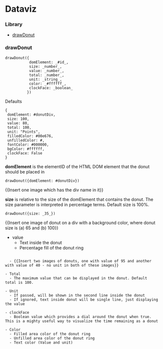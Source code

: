 # Dataviz
### Library

- [drawDonut](https://github.com/Infratab/dataviz/blob/master/README.md#drawdonut)
 

### drawDonut

```
drawDonut({
           domElement: _#id_,
           size: _number_,
           value: _number_,
           total: _number_,
           unit: _string_,
           color: _#ffffff_,
           clockFace: _boolean_
          })
```

Defaults
```
{
 domElement: #donutDiv,
 size: 100,
 value: 80,
 total: 100,
 unit: "Points",
 filledColor: #00e676,
 unfilledColor: #,
 fontColor: #000000,
 bgColor: #ffffff,
 clockFace: False
} 
```
**domElement** is the elementID of the HTML DOM element that the donut should be placed in

```drawDonut({domElement: #donutDiv})```

{{Insert one image which has the div name in it}}

**size** is relative to the size of the domElement that contains the donut. The size parameter is interpreted in percentage terms. Default size is 100%.

```drawDonut({size: _35_})```

{{Insert one image of donut on a div with a background color, where donut size is (a) 65 and (b) 100}}



- value
  - Text inside the donut
  - Percentage fill of the donut ring

```drawDonut({value
  
  - {{Insert two images of donuts, one with value of 95 and another with value of 40 - no unit in both of these images}}

- Total
  - The maximum value that can be displayed in the donut. Default total is 100.

- Unit
  - If passed, will be shown in the second line inside the donut
  - If ignored, text inside donut will be single line, just displaying the value

- clockFace
  - Boolean value which provides a dial around the donut when true. This is a mighty useful way to visualize the time remaining as a donut

- Color
  - Filled area color of the donut ring
  - Unfilled area color of the donut ring
  - Text color (Value and unit)




